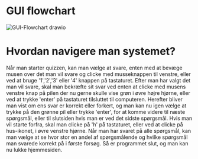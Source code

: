 # GUI flowchart
![GUI-Flowchart drawio](https://github.com/user-attachments/assets/4c6b53e8-89e2-4722-8abd-feda1201b0fc)
# Hvordan navigere man systemet?
Når man starter quizzen, kan man vælge at svare, enten med at bevæge musen over det man vil svare og clicke med musseknappen til venstre, eller ved at bruge '1','2','3' eller '4' knappen på tastaturet. Efter man har valgt det man vil svare, skal man bekræfte sit svar ved enten at clicke med musens venstre knap på pilen der nu gerne skulle vise grøn i øvre højre hjørne, eller ved at trykke 'enter' på tastaturet tilsluttet til computeren. Herefter bliver man vist om ens svar er korrekt eller forkert, og man kan nu igen vælge at trykke på den grønne pil eller trykke 'enter', for at komme videre til næste spørgsmål, eller til slutsiden hvis man er ved det sidste spørgsmål. Hvis man vil starte forfra, skal man clicke på 'h' på tastaturet, eller ved at clicke på hus-ikonet, i øvre venstre hjørne. Når man har svaret på alle spørgsmål, kan man vælge at se hvor stor en andel af spørgsmålende og hvilke spørgsmål man svarede korrekt på i første forsøg. Så er programmet slut, og man kan nu lukke hjemmesiden.
